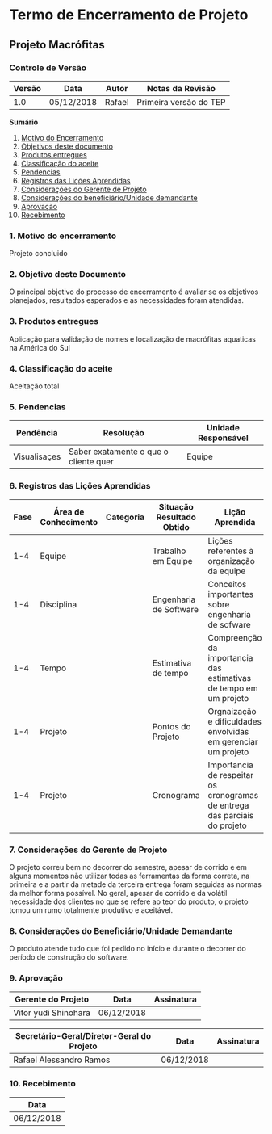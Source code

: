 # Termo de Encerramento de Projeto

## Projeto Macrófitas


### Controle de Versão
|Versão | Data | Autor | Notas da Revisão |
|--- | --- | --- | --- |
|  1.0  |  05/12/2018   | Rafael    |  Primeira versão do TEP   |


**Sumário**
1. [Motivo do Encerramento](#id1)
2. [Objetivos deste documento](#id2)
3. [Produtos entregues](#id3)
4. [Classificação do aceite](#id4)
5. [Pendencias](#id5)
6. [Registros das Lições Aprendidas](#id6)
7. [Considerações do Gerente de Projeto](#id7)
8. [Considerações do beneficiário/Unidade demandante](#id8)
9. [Aprovação](#id9)
10. [Recebimento](#id10)

### 1. Motivo do encerramento
<div id='id1' />
Projeto concluido

###  2. Objetivo deste Documento
<div id='id2' />
O principal objetivo do processo de encerramento é avaliar se os objetivos planejados, resultados esperados e as necessidades foram atendidas.

### 3. Produtos entregues
<div id='id3' />
Aplicação para validação de nomes e localização de macrófitas aquaticas na América do Sul

### 4. Classificação do aceite
<div id='id4' />
Aceitação total

### 5. Pendencias
<div id='id5' />

| Pendência    | Resolução                             | Unidade Responsável |
|--------------|---------------------------------------|---------------------|
| Visualisaçes | Saber exatamente o que o cliente quer | Equipe              |

### 6. Registros das Lições Aprendidas
<div id='id6' />

| Fase | Área de Conhecimento | Categoria | Situação Resultado Obtido | Lição Aprendida |
|-----|----------------------|-----------|---------------------------|-----------------|
| 1-4 | Equipe |  | Trabalho em Equipe | Lições referentes à organização da equipe |
| 1-4 | Disciplina |  | Engenharia de Software | Conceitos importantes sobre engenharia de sofware |
| 1-4 | Tempo |  | Estimativa de tempo | Compreenção da importancia das estimativas de tempo em um projeto |
| 1-4 |  Projeto |  | Pontos do Projeto | Orgnaização e dificuldades envolvidas em gerenciar um projeto |
| 1-4 | Projeto |  | Cronograma | Importancia de respeitar os cronogramas de entrega das parciais do projeto |

### 7. Considerações do Gerente de Projeto
<div id='id7' />
O projeto correu bem no decorrer do semestre, apesar de corrido e em alguns momentos não utilizar todas as ferramentas da forma correta, na primeira e a partir da metade da terceira entrega foram seguidas as normas da melhor forma possível. No geral, apesar de corrido e da volátil necessidade dos clientes no que se refere ao teor do produto, o projeto tomou um rumo totalmente produtivo e aceitável.

### 8. Considerações do Beneficiário/Unidade Demandante
<div id='id8' />
O produto atende tudo que foi pedido no início e durante o decorrer do período de construção do software.

### 9. Aprovação
<div id='id9' />

| Gerente do Projeto | Data       | Assinatura |
|--------------------|------------|------------|
| Vitor yudi Shinohara       | 06/12/2018 |            |

| Secretário-Geral/Diretor-Geral do Projeto | Data       | Assinatura |
|-------------------------------------------|------------|------------|
| Rafael Alessandro Ramos                   | 06/12/2018 |            |


### 10. Recebimento
<div id='id10' />

| Data       |
|------------|
| 06/12/2018 |


